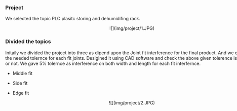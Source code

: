 <div style="width:800px; margin:0 auto;">

### Project

We selected the topic PLC plasitc storing and dehumidifing rack.

<center>![](img/project/1.JPG)</center>

### Divided the topics

Initaily we divided the project into three as dipend upon the Joint fit interference for the final product. And we calculated the needed tolernce for each fit joints. Desigined it using CAD software and check the above given tolerence is enough or not. We gave 5% tolernce as interference on both width and length for each fit interfernce.

* Middle fit

* Side fit

* Edge fit

<center>![](img/project/2.JPG)</center>

 </div>